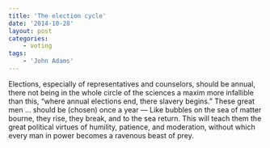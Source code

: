 ```yaml
---
title: 'The election cycle'
date: '2014-10-28'
layout: post
categories:
    - voting
tags:
    - 'John Adams'
---
```


Elections, especially of representatives and counselors, should be annual, there not being in the whole circle of the sciences a maxim more infallible than this, “where annual elections end, there slavery begins.” These great men … should be (chosen) once a year — Like bubbles on the sea of matter bourne, they rise, they break, and to the sea return. This will teach them the great political virtues of humility, patience, and moderation, without which every man in power becomes a ravenous beast of prey.
